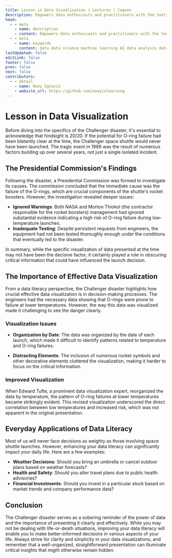 ```yaml
---
title: Lesson in Data Visualization | Lectures | Cogxen
description: Empowers data enthusiasts and practitioners with the tools and knowledge to unlock the potential of data.
head:
  - - meta
    - name: description
    - content: Empowers data enthusiasts and practitioners with the tools and knowledge to unlock the potential of data.
  - - meta
    - name: keywords
      content: data data science machine learning AI data analysis data-driven data enthusiasts data practitioners
lastUpdated: false
editLink: false
footer: false
prev: false
next: false
contributors:
  - - detail
    - name: Noey Ignacio
    - website_url: https://github.com/noeyislearning
---
```


# Lesson in Data Visualization

Before diving into the specifics of the Challenger disaster, it's essential to acknowledge that hindsight is 20/20. If the potential for O-ring failure had been blatantly clear at the time, the Challenger space shuttle would never have been launched. The tragic event in 1986 was the result of numerous factors building up over several years, not just a single isolated incident.

## The Presidential Commission's Findings

Following the disaster, a Presidential Commission was formed to investigate its causes. The commission concluded that the immediate cause was the failure of the O-rings, which are crucial components of the shuttle's rocket boosters. However, the investigation revealed deeper issues:

- **Ignored Warnings**: Both NASA and Morton Thiokol (the contractor responsible for the rocket boosters) management had ignored substantial evidence indicating a high risk of O-ring failure during low-temperature launches.
- **Inadequate Testing**: Despite persistent requests from engineers, the equipment had not been tested thoroughly enough under the conditions that eventually led to the disaster.

In summary, while the specific visualization of data presented at the time may not have been the decisive factor, it certainly played a role in obscuring critical information that could have influenced the launch decision.

## The Importance of Effective Data Visualization

From a data literacy perspective, the Challenger disaster highlights how crucial effective data visualization is in decision-making processes. The engineers had the necessary data showing that O-rings were prone to failure at lower temperatures. However, the way this data was visualized made it challenging to see the danger clearly.

### Visualization Issues

- **Organization by Date**: The data was organized by the date of each launch, which made it difficult to identify patterns related to temperature and O-ring failures.

- **Distracting Elements**: The inclusion of numerous rocket symbols and other decorative elements cluttered the visualization, making it harder to focus on the critical information.

### Improved Visualization

When Edward Tufte, a prominent data visualization expert, reorganized the data by temperature, the pattern of O-ring failures at lower temperatures became strikingly evident. This revised visualization underscored the direct correlation between low temperatures and increased risk, which was not apparent in the original presentation.

## Everyday Applications of Data Literacy

Most of us will never face decisions as weighty as those involving space shuttle launches. However, enhancing your data literacy can significantly impact your daily life. Here are a few examples:

- **Weather Decisions**: Should you bring an umbrella or cancel outdoor plans based on weather forecasts?
- **Health and Safety**: Should you alter travel plans due to public health advisories?
- **Financial Investments**: Should you invest in a particular stock based on market trends and company performance data?

## Conclusion

The Challenger disaster serves as a sobering reminder of the power of data and the importance of presenting it clearly and effectively. While you may not be dealing with life-or-death situations, improving your data literacy will enable you to make better-informed decisions in various aspects of your life. Always strive for clarity and simplicity in your data visualizations, and remember that a well-organized, straightforward presentation can illuminate critical insights that might otherwise remain hidden.
